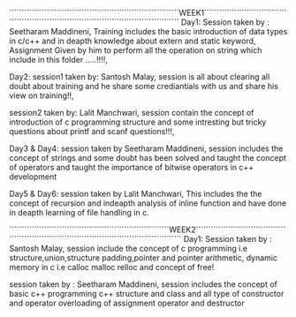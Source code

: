 ````````````````````````````````````````````````````````````````````WEEK1`````````````````````````````````````````````````````````````````````````````````````````````````````
Day1:
Session taken by : Seetharam Maddineni,
Training includes the basic introduction of data types in c/c++ and in deapth knowledge about extern and static keyword,
Assignment Given by him to perform all the operation on string which include in this folder .....!!!!,

Day2:
session1 taken by: Santosh Malay,
session is all about clearing all doubt about training and he share some crediantials with us and share his view on training!!,

session2 taken by: Lalit Manchwari,
session contain the concept of introduction of c programming structure and some intresting but tricky questions about printf and scanf questions!!!,

Day3 & Day4:
session taken by Seetharam Maddineni,
session includes the concept of strings and some doubt has been solved and taught the concept of operators and taught the importance of bitwise operators in c++ development 

Day5 & Day6:
session taken by Lalit Manchwari,
This includes the the concept of recursion and indeapth analysis of inline function and have done in deapth learning of file handling in c.


````````````````````````````````````````````````````````````````WEEK2`````````````````````````````````````````````````````````````````````````````````````````````````````````
Day1:
Session taken by : Santosh Malay,
session include the concept of c programming i.e structure,union,structure padding,pointer and pointer arithmetic, dynamic memory in c i.e calloc malloc relloc and concept of free! 

session taken by : Seetharam Maddineni,
session includes the concept of basic c++ programming c++ structure and class and all type of constructor and operator overloading of assignment operator and destructor

